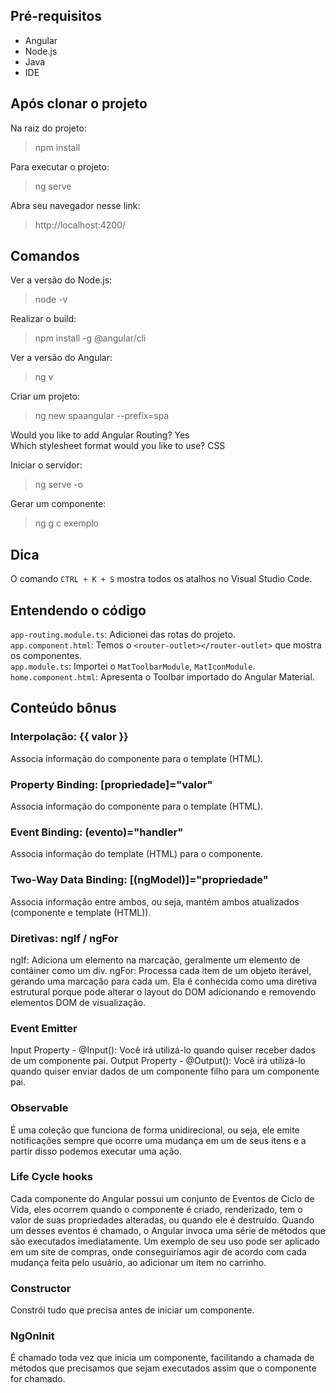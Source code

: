 ## Pré-requisitos 
- Angular
- Node.js
- Java
- IDE

## Após clonar o projeto
Na raiz do projeto:
>npm install

Para executar o projeto:
>ng serve

Abra seu navegador nesse link:
>http://localhost:4200/

## Comandos
Ver a versão do Node.js:
>node -v

Realizar o build:
>npm install -g @angular/cli

Ver a versão do Angular:
>ng v

Criar um projeto:
>ng new spaangular --prefix=spa <br>

Would you like to add Angular Routing? Yes <br>
Which stylesheet format would you like to use? CSS

Iniciar o servidor:
>ng serve -o

Gerar um componente:
>ng g c exemplo

## Dica 
O comando `CTRL + K + S` mostra todos os atalhos no Visual Studio Code.

## Entendendo o código
`app-routing.module.ts`: Adicionei das rotas do projeto. <br>
`app.component.html`: Temos o `<router-outlet></router-outlet>` que mostra os componentes. <br>
`app.module.ts`: Importei o `MatToolbarModule`, `MatIconModule`. <br>
`home.component.html`: Apresenta o Toolbar importado do Angular Material. <br>

## Conteúdo bônus
### Interpolação: {{ valor }}
Associa informação do componente para o template (HTML).

### Property Binding: [propriedade]="valor"
Associa informação do componente para o template (HTML).

### Event Binding: (evento)="handler"
Associa informação do template (HTML) para o componente.

### Two-Way Data Binding: [(ngModel)]="propriedade"
Associa informação entre ambos, ou seja, mantém ambos atualizados (componente e template (HTML)).

### Diretivas: ngIf / ngFor
ngIf: Adiciona um elemento na marcação, geralmente um elemento de contâiner como um div. 
ngFor: Processa cada item de um objeto iterável, gerando uma marcação para cada um. Ela é conhecida como uma diretiva estrutural porque pode alterar o layout do DOM adicionando e removendo elementos DOM de visualização. 

### Event Emitter
Input Property - @Input(): Você irá utilizá-lo quando quiser receber dados de um componente pai.
Output Property - @Output(): Você irá utilizá-lo quando quiser enviar dados de um componente filho para um componente pai.

### Observable
É uma coleção que funciona de forma unidirecional, ou seja, ele emite notificações sempre que ocorre uma mudança em um de seus itens e a partir disso podemos executar uma ação. 

### Life Cycle hooks
Cada componente do Angular possui um conjunto de Eventos de Ciclo de Vida, eles ocorrem quando o componente é criado, renderizado, tem o valor de suas propriedades alteradas, ou quando ele é destruído. Quando um desses eventos é chamado, o Angular invoca uma série de métodos que são executados imediatamente. Um exemplo de seu uso pode ser aplicado em um site de compras, onde conseguiríamos agir de acordo com cada mudança feita pelo usuário, ao adicionar um item no carrinho.

### Constructor
Constrói tudo que precisa antes de iniciar um componente. 

### NgOnInit 
É chamado toda vez que inicia um componente, facilitando a chamada de métodos que precisamos que sejam executados assim que o componente for chamado.
